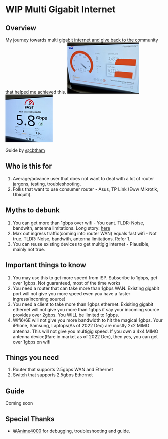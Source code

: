 # WIP Multi Gigabit Internet
## Overview
My journey towards multi gigabit internet and give back to the community that helped me achieved this.
[<img src="./img/tm.jpg" width=45% height=30%/>](https://github.com/cbtham/multum/blob/main/img/tm.jpg "Speedtest on TM")
[<img src="./img/fast.jpg" width=30% height=30%/>](https://github.com/cbtham/multum/blob/main/img/fast.jpg "Speedtest on Fast")

Guide by [@cbtham](https://github.com/cbtham)<br/>

## Who is this for
1. Average/advance user that does not want to deal with a lot of router jargons, testing, troubleshooting. 
1. Folks that want to use consumer router - Asus, TP Link (Eww Mikrotik, Ubiquiti).

## Myths to debunk
1. You can get more than 1gbps over wifi - You cant. TLDR: Noise, bandwith, antenna limitations. Long story: [here](https://www.duckware.com/tech/wifi-in-the-us.html)
1. Max out ingress traffic(coming into router WAN) equals fast wifi - Not true. TLDR: Noise, bandwith, antenna limitations. Refer 1.
1. You can reuse existing devices to get multigig internet - Plausible, mainly not true.

## Important things to know
1. You may use this to get more speed from ISP. Subscribe to 1gbps, get over 1gbps. Not guaranteed, most of the time works
1. You need a router that can take more than 1gbps WAN. Existing gigabit port will not give you more speed even you have a faster ingress(incoming source)
1. You need a client to take more than 1gbps ethernet. Exisiting gigabit ethernet will not give you more than 1gbps if say your incoming source provides over 2gbps. You WILL be limited to 1gbps.
1. Wifi6/6E will not give you more bandwidth to hit the magical 1gbps. Your iPhone, Samsung, Laptops(As of 2022 Dec) are mostly 2x2 MIMO antenna. This will not give you multigig speed. If you own a 4x4 MIMO antenna device(Rare in market as of 2022 Dec), then yes, you can get over 1gbps on wifi

## Things you need
1. Router that supports 2.5gbps WAN and Ethernet
1. Switch that supports 2.5gbps Ethernet

## Guide
Coming soon

## Special Thanks
* [@Anime4000](https://github.com/Anime4000/RTL960x#guide-links-info) for debugging, troubleshooting and guide.
